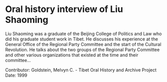 # Oral history interview of Liu Shaoming


Liu Shaoming was a graduate of the Beijing College of Politics and Law who did his graduate student work in Tibet. He discusses his experience at the General Office of the Regional Party Committee and the start of the Cultural Revolution. He talks about the two groups of the Regional Party Committee and other various organizations that existed at the time and their committee...


Contributor:
                        Goldstein, Melvyn C. - Tibet Oral History and Archive Project  
Date:
1999  
